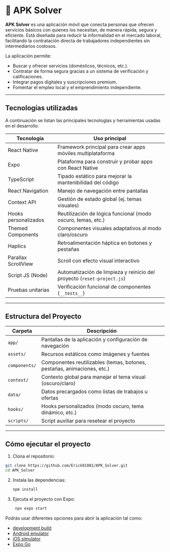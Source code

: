 # 📱 APK Solver

**APK Solver** es una aplicación móvil que conecta personas que ofrecen servicios básicos con quienes los necesitan, de manera rápida, segura y eficiente. Está diseñada para reducir la informalidad en el mercado laboral, facilitando la contratación directa de trabajadores independientes sin intermediarios costosos. 

La aplicación permite:
- Buscar y ofrecer servicios (domésticos, técnicos, etc.).
- Contratar de forma segura gracias a un sistema de verificación y calificaciones.
- Integrar pagos digitales y suscripciones premium.
- Fomentar el empleo local y el emprendimiento independiente.

---

## Tecnologías utilizadas

A continuación se listan las principales tecnologías y herramientas usadas en el desarrollo:

| Tecnología             | Uso principal                                                                 |
|------------------------|-------------------------------------------------------------------------------|
| React Native           | Framework principal para crear apps móviles multiplataforma                  |
| Expo                   | Plataforma para construir y probar apps con React Native                     |
| TypeScript             | Tipado estático para mejorar la mantenibilidad del código                    |
| React Navigation       | Manejo de navegación entre pantallas                                          |
| Context API            | Gestión de estado global (ej. temas visuales)                                 |
| Hooks personalizados   | Reutilización de lógica funcional (modo oscuro, temas, etc.)                  |
| Themed Components      | Componentes visuales adaptativos al modo claro/oscuro                        |
| Haptics                | Retroalimentación háptica en botones y pestañas                              |
| Parallax ScrollView    | Scroll con efecto visual interactivo                                          |
| Script JS (Node)       | Automatización de limpieza y reinicio del proyecto (`reset-project.js`)       |
| Pruebas unitarias      | Verificación funcional de componentes (`__tests__`)                           |

---

## Estructura del Proyecto

| Carpeta        | Descripción                                                                 |
|----------------|-----------------------------------------------------------------------------|
| `app/`         | Pantallas de la aplicación y configuración de navegación                    |
| `assets/`      | Recursos estáticos como imágenes y fuentes                                  |
| `components/`  | Componentes reutilizables (temas, botones, pestañas, animaciones, etc.)     |
| `context/`     | Contexto global para manejar el tema visual (oscuro/claro)                  |
| `data/`        | Datos precargados como listas de trabajos u ofertas                         |
| `hooks/`       | Hooks personalizados (modo oscuro, tema dinámico, etc.)                     |
| `scripts/`     | Script auxiliar para resetear el proyecto                                   |

---

## Cómo ejecutar el proyecto

1. Clona el repositorio:

```bash
git clone https://github.com/Erick01081/APK_Solver.git
cd APK_Solver
```

2. Instala las dependencias:

   ```bash
   npm install
   ```

3. Ejecuta el proyecto con Expo:
   
   ```bash
    npx expo start
   ```


Podrás usar diferentes opciones para abrir la aplicación tal como:

- [development build](https://docs.expo.dev/develop/development-builds/introduction/)
- [Android emulator](https://docs.expo.dev/workflow/android-studio-emulator/)
- [iOS simulator](https://docs.expo.dev/workflow/ios-simulator/)
- [Expo Go](https://expo.dev/go)
